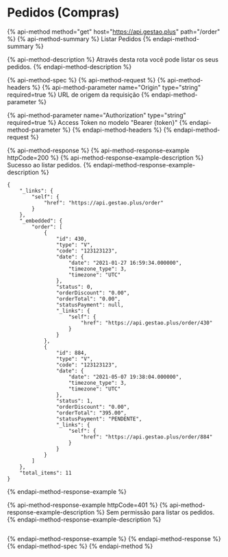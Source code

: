 # Pedidos \(Compras\)

{% api-method method="get" host="https://api.gestao.plus" path="/order" %}
{% api-method-summary %}
Listar Pedidos
{% endapi-method-summary %}

{% api-method-description %}
Através desta rota você pode listar os seus pedidos.
{% endapi-method-description %}

{% api-method-spec %}
{% api-method-request %}
{% api-method-headers %}
{% api-method-parameter name="Origin" type="string" required=true %}
URL de origem da requisição
{% endapi-method-parameter %}

{% api-method-parameter name="Authorization" type="string" required=true %}
Access Token no modelo "Bearer {token}"
{% endapi-method-parameter %}
{% endapi-method-headers %}
{% endapi-method-request %}

{% api-method-response %}
{% api-method-response-example httpCode=200 %}
{% api-method-response-example-description %}
Sucesso ao listar pedidos.
{% endapi-method-response-example-description %}

```
{
    "_links": {
        "self": {
            "href": "https://api.gestao.plus/order"
        }
    },
    "_embedded": {
        "order": [
            {
                "id": 430,
                "type": "V",
                "code": "123123123",
                "date": {
                    "date": "2021-01-27 16:59:34.000000",
                    "timezone_type": 3,
                    "timezone": "UTC"
                },
                "status": 0,
                "orderDiscount": "0.00",
                "orderTotal": "0.00",
                "statusPayment": null,
                "_links": {
                    "self": {
                        "href": "https://api.gestao.plus/order/430"
                    }
                }
            },
            {
                "id": 884,
                "type": "V",
                "code": "123123123",
                "date": {
                    "date": "2021-05-07 19:38:04.000000",
                    "timezone_type": 3,
                    "timezone": "UTC"
                },
                "status": 1,
                "orderDiscount": "0.00",
                "orderTotal": "395.00",
                "statusPayment": "PENDENTE",
                "_links": {
                    "self": {
                        "href": "https://api.gestao.plus/order/884"
                    }
                }
            }
        ]
    },
    "total_items": 11
}
```
{% endapi-method-response-example %}

{% api-method-response-example httpCode=401 %}
{% api-method-response-example-description %}
Sem permissão para listar os pedidos.
{% endapi-method-response-example-description %}

```

```
{% endapi-method-response-example %}
{% endapi-method-response %}
{% endapi-method-spec %}
{% endapi-method %}



